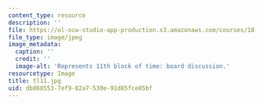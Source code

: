 ```yaml
---
content_type: resource
description: ''
file: https://ol-ocw-studio-app-production.s3.amazonaws.com/courses/18-05-introduction-to-probability-and-statistics-spring-2014/db8685537ef982a7530e91d85fce85bf_tl11.jpg
file_type: image/jpeg
image_metadata:
  caption: ''
  credit: ''
  image-alt: 'Represents 11th block of time: board discussion.'
resourcetype: Image
title: tl11.jpg
uid: db868553-7ef9-82a7-530e-91d85fce85bf
---
```

